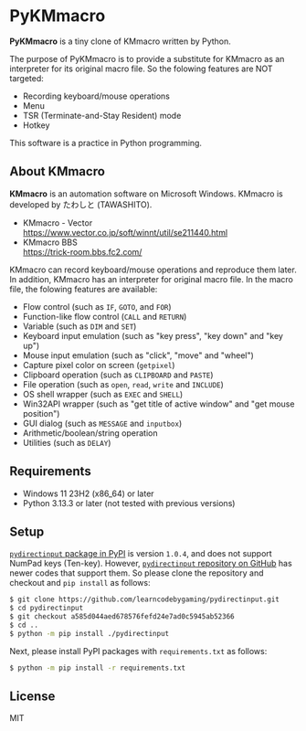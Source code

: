 # PyKMmacro

**PyKMmacro** is a tiny clone of KMmacro written by Python.

The purpose of PyKMmacro is to provide a substitute for KMmacro as an interpreter for its original macro file.
So the folowing features are NOT targeted:

- Recording keyboard/mouse operations
- Menu
- TSR (Terminate-and-Stay Resident) mode
- Hotkey

This software is a practice in Python programming.

## About KMmacro

**KMmacro** is an automation software on Microsoft Windows.
KMmacro is developed by たわしと (TAWASHITO).

- KMmacro - Vector   
  https://www.vector.co.jp/soft/winnt/util/se211440.html
- KMmacro BBS   
  https://trick-room.bbs.fc2.com/

KMmacro can record keyboard/mouse operations and reproduce them later.
In addition, KMmacro has an interpreter for original macro file.
In the macro file, the folowing features are available:

- Flow control (such as `IF`, `GOTO`, and `FOR`)
- Function-like flow control (`CALL` and `RETURN`)
- Variable (such as `DIM` and `SET`)
- Keyboard input emulation (such as "key press", "key down" and "key up")
- Mouse input emulation (such as "click", "move" and "wheel")
- Capture pixel color on screen (`getpixel`)
- Clipboard operation (such as `CLIPBOARD` and `PASTE`)
- File operation (such as `open`, `read`, `write` and `INCLUDE`)
- OS shell wrapper (such as `EXEC` and `SHELL`)
- Win32API wrapper (such as "get title of active window" and "get mouse position")
- GUI dialog (such as `MESSAGE` and `inputbox`)
- Arithmetic/boolean/string operation
- Utilities (such as `DELAY`)

## Requirements

- Windows 11 23H2 (x86_64) or later
- Python 3.13.3 or later (not tested with previous versions)

## Setup

[`pydirectinput` package in PyPI](https://pypi.org/project/PyDirectInput/) is version `1.0.4`, and does not support NumPad keys (Ten-key).
However, [`pydirectinput` repository on GitHub](https://github.com/learncodebygaming/pydirectinput/) has newer codes that support them.
So please clone the repository and checkout and `pip install` as follows:

```bash
$ git clone https://github.com/learncodebygaming/pydirectinput.git
$ cd pydirectinput
$ git checkout a585d044aed678576fefd24e7ad0c5945ab52366
$ cd ..
$ python -m pip install ./pydirectinput
```

Next, please install PyPI packages with `requirements.txt` as follows:

```bash
$ python -m pip install -r requirements.txt
```

## License

MIT
